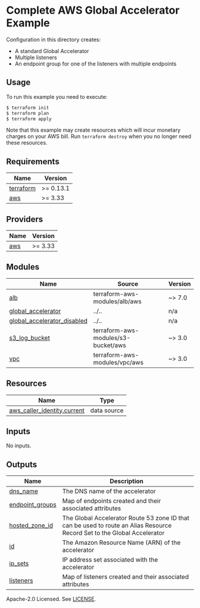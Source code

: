 # Complete AWS Global Accelerator Example

Configuration in this directory creates:

- A standard Global Accelerator
- Multiple listeners
- An endpoint group for one of the listeners with multiple endpoints

## Usage

To run this example you need to execute:

```bash
$ terraform init
$ terraform plan
$ terraform apply
```

Note that this example may create resources which will incur monetary charges on your AWS bill. Run `terraform destroy` when you no longer need these resources.

<!-- BEGINNING OF PRE-COMMIT-TERRAFORM DOCS HOOK -->
## Requirements

| Name | Version |
|------|---------|
| <a name="requirement_terraform"></a> [terraform](#requirement\_terraform) | >= 0.13.1 |
| <a name="requirement_aws"></a> [aws](#requirement\_aws) | >= 3.33 |

## Providers

| Name | Version |
|------|---------|
| <a name="provider_aws"></a> [aws](#provider\_aws) | >= 3.33 |

## Modules

| Name | Source | Version |
|------|--------|---------|
| <a name="module_alb"></a> [alb](#module\_alb) | terraform-aws-modules/alb/aws | ~> 7.0 |
| <a name="module_global_accelerator"></a> [global\_accelerator](#module\_global\_accelerator) | ../.. | n/a |
| <a name="module_global_accelerator_disabled"></a> [global\_accelerator\_disabled](#module\_global\_accelerator\_disabled) | ../.. | n/a |
| <a name="module_s3_log_bucket"></a> [s3\_log\_bucket](#module\_s3\_log\_bucket) | terraform-aws-modules/s3-bucket/aws | ~> 3.0 |
| <a name="module_vpc"></a> [vpc](#module\_vpc) | terraform-aws-modules/vpc/aws | ~> 3.0 |

## Resources

| Name | Type |
|------|------|
| [aws_caller_identity.current](https://registry.terraform.io/providers/hashicorp/aws/latest/docs/data-sources/caller_identity) | data source |

## Inputs

No inputs.

## Outputs

| Name | Description |
|------|-------------|
| <a name="output_dns_name"></a> [dns\_name](#output\_dns\_name) | The DNS name of the accelerator |
| <a name="output_endpoint_groups"></a> [endpoint\_groups](#output\_endpoint\_groups) | Map of endpoints created and their associated attributes |
| <a name="output_hosted_zone_id"></a> [hosted\_zone\_id](#output\_hosted\_zone\_id) | The Global Accelerator Route 53 zone ID that can be used to route an Alias Resource Record Set to the Global Accelerator |
| <a name="output_id"></a> [id](#output\_id) | The Amazon Resource Name (ARN) of the accelerator |
| <a name="output_ip_sets"></a> [ip\_sets](#output\_ip\_sets) | IP address set associated with the accelerator |
| <a name="output_listeners"></a> [listeners](#output\_listeners) | Map of listeners created and their associated attributes |
<!-- END OF PRE-COMMIT-TERRAFORM DOCS HOOK -->

Apache-2.0 Licensed. See [LICENSE](https://github.com/clowdhaus/terraform-aws-global-accelerator/blob/main/LICENSE).
